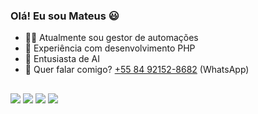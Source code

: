 ### Olá! Eu sou Mateus 😃

- 👨‍💻 Atualmente sou gestor de automações
- 🚀 Experiência com desenvolvimento PHP
- 🎯 Entusiasta de AI
- 📌 Quer falar comigo? <a href="https://wa.me/5584921528682">+55 84 92152-8682</a> (WhatsApp)

##

<div>
    <a href="https://www.instagram.com/josemateusx/" target="_blank"><img src="https://img.shields.io/badge/-Instagram-%23E4405F?style=for-the-badge&logo=instagram&logoColor=white" target="_blank"></a>
    <a href="https://wa.me/5584921528682" target="_blank"><img src="https://img.shields.io/badge/WhatsApp-25D366?style=for-the-badge&logo=whatsapp&logoColor=white"></a>
  <a href = "mailto:josemateusp08cs@gmail.com"><img src="https://img.shields.io/badge/-Gmail-%23333?style=for-the-badge&logo=gmail&logoColor=white" target="_blank"></a>
  <a href="https://www.linkedin.com/in/jos%C3%A9-mateus-do-nascimento-oliveira-3081a9174/" target="_blank"><img src="https://img.shields.io/badge/-LinkedIn-%230077B5?style=for-the-badge&logo=linkedin&logoColor=white" target="_blank"></a>
</div
